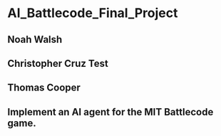 # AI_Battlecode_Final_Project
## Noah Walsh
## Christopher Cruz Test
## Thomas Cooper
## Implement an AI agent for the MIT Battlecode game.
